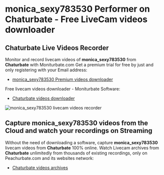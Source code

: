 # monica_sexy783530 Performer on Chaturbate - Free LiveCam videos downloader

## Chaturbate Live Videos Recorder

Monitor and record livecam videos of **monica_sexy783530** from **Chaturbate** with Moniturbate.com
Get a premium trial for free by just and only registering with your Email address:
* [monica_sexy783530 Premium videos downloader](https://moniturbate.com/request-demo-licence-key.html)

Free livecam videos downloader - Moniturbate Software:
* [Chaturbate videos downloader](https://moniturbate.com/moniturbate-download-software.html)

![monica_sexy783530 livecam videos recorder](https://peachurnet.com/templates/moniturbate-software.png)


## Capture monica_sexy783530 videos from the Cloud and watch your recordings on Streaming

Without the need of downloading a software, capture **monica_sexy783530** livecam videos from **Chaturbate** 100% online.
Watch Livecam archives from **Chaturbate** unlimitedly from thousands of existing recordings, only on Peachurbate.com and its websites network:
* [Chaturbate videos archives](https://peachurnet.com/)